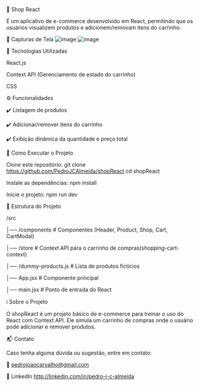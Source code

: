 🛒 Shop React

É um aplicativo de e-commerce desenvolvido em React, permitindo que os usuários visualizem produtos e adicionem/removam itens do carrinho.

📸 Capturas de Tela
![image](https://github.com/user-attachments/assets/204aa59a-a661-4de4-96fb-b11cdf4bf4df)
![image](https://github.com/user-attachments/assets/0532587a-74f9-4a18-baee-8dc2f56b4711)



🚀 Tecnologias Utilizadas

React.js

Context API (Gerenciamento de estado do carrinho)

CSS



⚙️ Funcionalidades

✔️ Listagem de produtos

✔️ Adicionar/remover itens do carrinho

✔️ Exibição dinâmica da quantidade e preço total



🔧 Como Executar o Projeto

Clone este repositório:
git clone https://github.com/PedroJCAlmeida/shopReact
cd shopReact

Instale as dependências:
npm install

Inicie o projeto:
npm run dev

📂 Estrutura do Projeto

/src

│── /components       # Componentes (Header, Product, Shop, Cart, CartModal)

│── /store            # Context API para o carrinho de compras(shopping-cart-context)

│── /dummy-products.js # Lista de produtos fictícios

│── App.jsx           # Componente principal

│── main.jsx          # Ponto de entrada do React


ℹ️ Sobre o Projeto

O shopReact é um projeto básico de e-commerce para treinar o uso do React com Context API. Ele simula um carrinho de compras onde o usuário pode adicionar e remover produtos.

📬 Contato

Caso tenha alguma dúvida ou sugestão, entre em contato:

📧 pedrojoaocarvalho@gmail.com

🔗 LinkedIn http://linkedin.com/in/pedro-j-c-almeida

